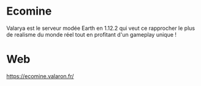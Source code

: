 # Ecomine
Valarya est le serveur modée Earth en 1.12.2 qui veut ce rapprocher le plus de realisme du monde réel tout en profitant d'un gameplay unique ! 

# Web 

https://ecomine.valaron.fr/
